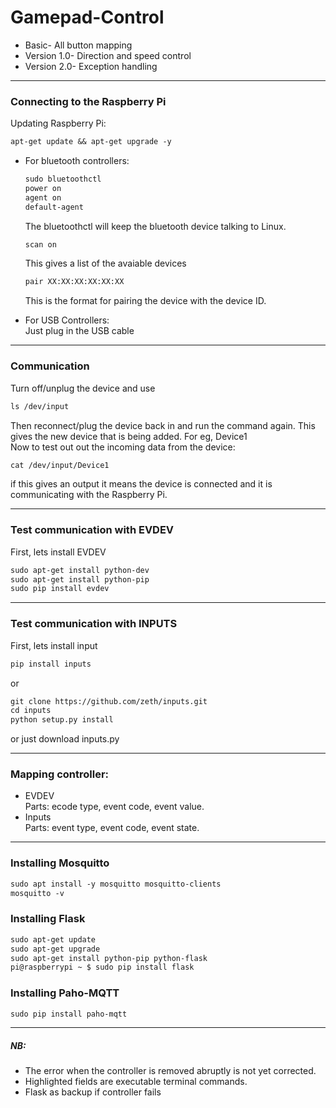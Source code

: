 # Gamepad-Control

* Basic- All button mapping 
* Version 1.0- Direction and speed control
* Version 2.0- Exception handling
________________________________________________________________________

### Connecting to the Raspberry Pi
Updating Raspberry Pi:
``` diff
apt-get update && apt-get upgrade -y
```

* For bluetooth controllers: 
  ``` diff
  sudo bluetoothctl
  power on
  agent on
  default-agent
  ```
  The bluetoothctl will keep the bluetooth device talking to Linux.
  ``` diff
  scan on
  ```
  This gives a list of the avaiable devices
  ``` diff
  pair XX:XX:XX:XX:XX:XX
  ```
  This is the format for pairing the device with the device ID.

* For USB Controllers:
  <br /> Just plug in the USB cable
_________________________________________________________________________

### Communication
Turn off/unplug the device and use
``` diff
ls /dev/input
```
Then reconnect/plug the device back in and run the command again.
This gives the new device that is being added. For eg, Device1
<br /> Now to test out out the incoming data from the device:
``` diff
cat /dev/input/Device1
```
if this gives an output it means the device is connected and it is communicating with the Raspberry Pi.
__________________________________________________________________________

### Test communication with EVDEV
First, lets install EVDEV
``` diff
sudo apt-get install python-dev
sudo apt-get install python-pip
sudo pip install evdev
```
__________________________________________________________________________

### Test communication with INPUTS
First, lets install input
``` diff
pip install inputs
```
or
``` diff
git clone https://github.com/zeth/inputs.git
cd inputs
python setup.py install
```
or 
just download inputs.py
__________________________________________________________________________

### Mapping controller:
* EVDEV
<br /> Parts: ecode type, event code, event value.
* Inputs
<br /> Parts: event type, event code, event state.
___________________________________________________________________________

### Installing Mosquitto
``` diff
sudo apt install -y mosquitto mosquitto-clients
mosquitto -v
```
### Installing Flask
``` diff
sudo apt-get update
sudo apt-get upgrade
sudo apt-get install python-pip python-flask
pi@raspberrypi ~ $ sudo pip install flask
```
### Installing Paho-MQTT
``` diff
sudo pip install paho-mqtt
```
___________________________________________________________________________




##### NB: 
* The error when the controller is removed abruptly is not yet corrected.
* Highlighted fields are executable terminal commands.
* Flask as backup if controller fails





